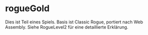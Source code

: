 # rogueGold
Dies ist Teil eines Spiels. Basis ist Classic Rogue, portiert nach Web Assembly. Siehe RogueLevel2 für eine detaillierte Erklärung.

